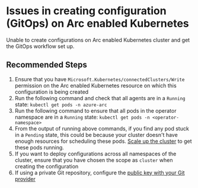 <properties
  pagetitle="Issues in creating configuration (GitOps) on Arc enabled Kubernetes"
  service="microsoft.kubernetes"
  resource="configuration"
  ms.author="shasb"
  selfhelptype="Generic"
  supporttopicids="32739657"
  productpesids="17112"
  cloudEnvironments="public, fairfax, usnat, ussec"
  articleid="d34e0469-b4bc-45b0-b597-858be50aacc1"
  ownershipid="AzureArc_HybridKubernetes" />
# Issues in creating configuration (GitOps) on Arc enabled Kubernetes

Unable to create configurations on Arc enabled Kubernetes cluster and get the GitOps workflow set up.

## **Recommended Steps**

1. Ensure that you have `Microsoft.Kubernetes/connectedClusters/Write` permission on the Arc enabled Kubernetes resource on which this configuration is being created
2. Run the following command and check that all agents are in a `Running` state: `kubectl get pods -n azure-arc`
3. Run the following command to ensure that all pods in the operator namespace are in a `Running` state: `kubectl get pods -n <operator-namespace>`
4. From the output of running above commands, if you find any pod stuck in a `Pending` state, this could be because your cluster doesn't have enough resources for scheduling these pods. [Scale up the cluster](https://kubernetes.io/docs/tasks/administer-cluster/cluster-management/#resizing-a-cluster) to get these pods running.
5. If you want to deploy configurations across all namespaces of the cluster, ensure that you have chosen the scope as `cluster` when creating the configuration
6. If using a private Git repository, configure the [public key with your Git provider](https://docs.microsoft.com/azure/azure-arc/kubernetes/use-gitops-connected-cluster#apply-configuration-from-a-private-git-repository)

